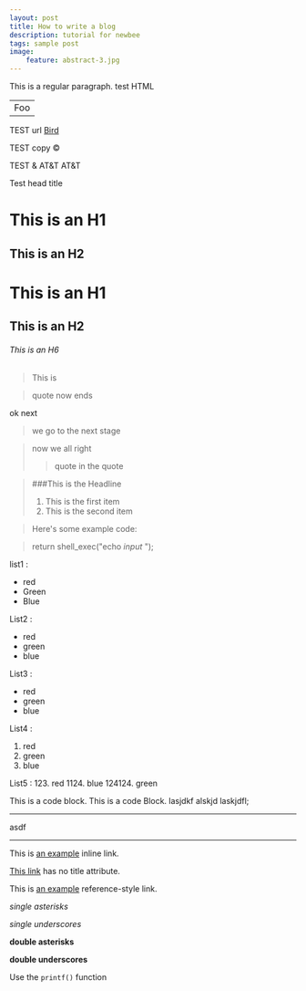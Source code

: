 ```yaml
---
layout: post
title: How to write a blog
description: tutorial for newbee
tags: sample post
image:
    feature: abstract-3.jpg
---
```

This is a regular paragraph.
test HTML
<table>
    <tr>
        <td> Foo </td>
    </tr>
</table>

TEST url
[Bird](http://images.google.com/images?num=30&q=larry+bird)

TEST copy
&copy;

TEST &
AT&T
AT&amp;T

Test head title

This is an H1
=============

This is an H2
-------------

# This is an H1

## This is an H2 

###### This is an H6

> This 
> is

> quote
> now ends


ok next

> we go
to the next stage

> now we all right
>> quote in the quote

> ###This is the Headline
> 1. This is the first item
> 2. This is the second item

> Here's some example code:

> return shell_exec("echo $input$  ");

list1 :
* red
* Green
* Blue

List2 :
+ red
+ green
+ blue

List3 :
- red
- green
- blue

List4 :
1. red
2. green
3. blue

List5 :
123. red
1124. blue
124124. green

This is a code block.
    This is a code Block.
    lasjdkf
    alskjd
laskjdfl;

***
asdf
- - -

This is [an example](http://example.com/ "Title") inline link.

[This link](http://example.net/) has no title attribute.

This is [an example][id] reference-style link.

[id]: http://example.com/  "Optional Title Here"

*single asterisks*

_single underscores_

**double asterisks**

__double underscores__

Use the `printf()` function

